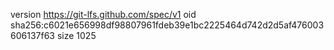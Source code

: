 version https://git-lfs.github.com/spec/v1
oid sha256:c6021e656998df98807961fdeb39e1bc2225464d742d2d5af476003606137f63
size 1025
